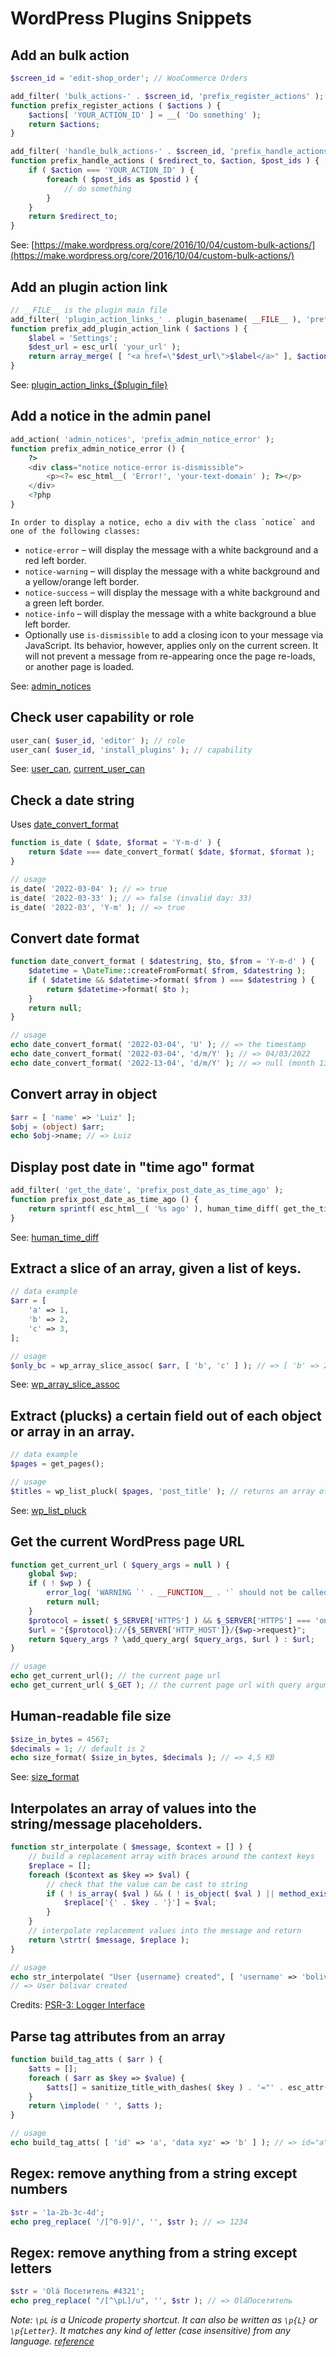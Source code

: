 # WordPress Plugins Snippets

## Add an bulk action

```php
$screen_id = 'edit-shop_order'; // WooCommerce Orders

add_filter( 'bulk_actions-' . $screen_id, 'prefix_register_actions' );
function prefix_register_actions ( $actions ) {
	$actions[ 'YOUR_ACTION_ID' ] = __( 'Do something' );
	return $actions;
}

add_filter( 'handle_bulk_actions-' . $screen_id, 'prefix_handle_actions', 10, 3 );
function prefix_handle_actions ( $redirect_to, $action, $post_ids ) {
	if ( $action === 'YOUR_ACTION_ID' ) {
		foreach ( $post_ids as $postid ) {
			// do something
		}
	}
	return $redirect_to;
}
```

See: [https://make.wordpress.org/core/2016/10/04/custom-bulk-actions/](https://make.wordpress.org/core/2016/10/04/custom-bulk-actions/)

## Add an plugin action link

```php
// __FILE__ is the plugin main file
add_filter( 'plugin_action_links_' . plugin_basename( __FILE__ ), 'prefix_add_plugin_action_link' );
function prefix_add_plugin_action_link ( $actions ) {
	$label = 'Settings';
	$dest_url = esc_url( 'your_url' );
	return array_merge( [ "<a href=\"$dest_url\">$label</a>" ], $actions );
}
```

See: [plugin_action_links_{$plugin_file}](https://developer.wordpress.org/reference/hooks/plugin_action_links_plugin_file/)

## Add a notice in the admin panel

```php
add_action( 'admin_notices', 'prefix_admin_notice_error' );
function prefix_admin_notice_error () {
	?>
	<div class="notice notice-error is-dismissible">
		<p><?= esc_html__( 'Error!', 'your-text-domain' ); ?></p>
	</div>
	<?php
}
```

	In order to display a notice, echo a div with the class `notice` and one of the following classes:

* `notice-error` – will display the message with a white background and a red left border.
* `notice-warning` – will display the message with a white background and a yellow/orange left border.
* `notice-success` – will display the message with a white background and a green left border.
* `notice-info` – will display the message with a white background a blue left border.
* Optionally use `is-dismissible` to add a closing icon to your message via JavaScript. Its behavior, however, applies only on the current screen. It will not prevent a message from re-appearing once the page re-loads, or another page is loaded.

See: [admin_notices](https://developer.wordpress.org/reference/hooks/admin_notices/)

## Check user capability or role

```php
user_can( $user_id, 'editor' ); // role
user_can( $user_id, 'install_plugins' ); // capability
```

See: [user_can](https://developer.wordpress.org/reference/functions/user_can/), [current_user_can](https://developer.wordpress.org/reference/functions/current_user_can/)

## Check a date string

Uses [date_convert_format](#convert-date-format)

```php
function is_date ( $date, $format = 'Y-m-d' ) {
	return $date === date_convert_format( $date, $format, $format );
}

// usage
is_date( '2022-03-04' ); // => true
is_date( '2022-03-33' ); // => false (invalid day: 33)
is_date( '2022-03', 'Y-m' ); // => true
```

## Convert date format

```php
function date_convert_format ( $datestring, $to, $from = 'Y-m-d' ) {
	$datetime = \DateTime::createFromFormat( $from, $datestring );
	if ( $datetime && $datetime->format( $from ) === $datestring ) {
		return $datetime->format( $to );
	}
	return null;
}

// usage
echo date_convert_format( '2022-03-04', 'U' ); // => the timestamp
echo date_convert_format( '2022-03-04', 'd/m/Y' ); // => 04/03/2022
echo date_convert_format( '2022-13-04', 'd/m/Y' ); // => null (month 13 does not exists)
```

## Convert array in object

```php 
$arr = [ 'name' => 'Luiz' ];
$obj = (object) $arr;
echo $obj->name; // => Luiz
```

## Display post date in "time ago" format

```php
add_filter( 'get_the_date', 'prefix_post_date_as_time_ago' );
function prefix_post_date_as_time_ago () {
	return sprintf( esc_html__( '%s ago' ), human_time_diff( get_the_time( 'U' ), time() ) );
}
```

See: [human_time_diff](https://developer.wordpress.org/reference/functions/human_time_diff/)

## Extract a slice of an array, given a list of keys.

```php
// data example
$arr = [
	'a' => 1,
	'b' => 2,
	'c' => 3,
];

// usage
$only_bc = wp_array_slice_assoc( $arr, [ 'b', 'c' ] ); // => [ 'b' => 2, 'c' => 3 ]
```

See: [wp_array_slice_assoc](https://developer.wordpress.org/reference/functions/wp_array_slice_assoc/)

## Extract (plucks) a certain field out of each object or array in an array.

```php
// data example
$pages = get_pages();

// usage
$titles = wp_list_pluck( $pages, 'post_title' ); // returns an array of page titles
```

See: [wp_list_pluck](https://developer.wordpress.org/reference/functions/wp_list_pluck/)

## Get the current WordPress page URL

```php
function get_current_url ( $query_args = null ) {
	global $wp;
	if ( ! $wp ) {
		error_log( 'WARNING `' . __FUNCTION__ . '` should not be called before "parse_request" hook' );
		return null;
	}
	$protocol = isset( $_SERVER['HTTPS'] ) && $_SERVER['HTTPS'] === 'on' ? "https" : "http";
	$url = "{$protocol}://{$_SERVER['HTTP_HOST']}/{$wp->request}";
	return $query_args ? \add_query_arg( $query_args, $url ) : $url;
}

// usage
echo get_current_url(); // the current page url
echo get_current_url( $_GET ); // the current page url with query arguments
```

## Human-readable file size

```php
$size_in_bytes = 4567;
$decimals = 1; // default is 2
echo size_format( $size_in_bytes, $decimals ); // => 4,5 KB
```

See: [size_format](https://developer.wordpress.org/reference/functions/size_format/)

## Interpolates an array of values into the string/message placeholders.

```php
function str_interpolate ( $message, $context = [] ) {
	// build a replacement array with braces around the context keys
	$replace = [];
	foreach ($context as $key => $val) {
		// check that the value can be cast to string
		if ( ! is_array( $val ) && ( ! is_object( $val ) || method_exists( $val, '__toString' ) ) ) {
			$replace['{' . $key . '}'] = $val;
		}
	}
	// interpolate replacement values into the message and return
	return \strtr( $message, $replace );
}

// usage
echo str_interpolate( "User {username} created", [ 'username' => 'bolivar' ] );
// => User bolivar created
```

Credits: [PSR-3: Logger Interface ](https://www.php-fig.org/psr/psr-3/#12-message)

## Parse tag attributes from an array

```php
function build_tag_atts ( $arr ) {
	$atts = [];
	foreach ( $arr as $key => $value) {
		$atts[] = sanitize_title_with_dashes( $key ) . '="' . esc_attr( $value ) . '"';
	}
	return \implode( ' ', $atts );
}

// usage
echo build_tag_atts( [ 'id' => 'a', 'data xyz' => 'b' ] ); // => id="a" data-xyz="b"
```

## Regex: remove anything from a string except numbers

```php
$str = '1a-2b-3c-4d';
echo preg_replace( '/[^0-9]/', '', $str ); // => 1234 
```

## Regex: remove anything from a string except letters

```php
$str = 'Olá Посетитель #4321';
echo preg_replace( "/[^\pL]/u", '', $str ); // => OláПосетитель
```

*Note: `\pL` is a Unicode property shortcut. It can also be written as `\p{L}` or `\p{Letter}`. It matches any kind of letter (case insensitive) from any language. [reference](https://www.regular-expressions.info/unicode.html#category)*
